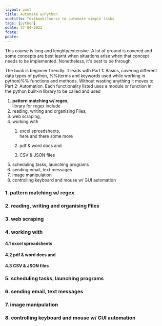 ```yaml
---
layout: post
title: Automate w/Python
subtitle: Textbook/Course to automate simple tasks
tags: [python]
odate: 27-04-2022
fdate:
pdate:
---
```


This course is long and lenghty/extensive. A lot of ground is covered and some concepts are best learnt when situations arise when that concept needs to be implemented. Nonetheless, it's best to be through.

The book is beginner friendly. It leads with Part 1: Basics, covering different data types of python, %%(terms and keywords used while working in python)%% functions and methods.
Without wasting anything it moves to Part 2: Automation. Each functionality listed uses a module or function in the python built-in library to be called and used 


1. __pattern matching w/ regex__, \
    library for regex include
2. reading, writing and organising Files, 
3. web scraping, 
4. working with 
	1. excel spreadsheets, \
        here and there some more

	2. pdf & word docs and 
	3. CSV & JSON files
5. scheduling tasks, launching programs
6. sending email, text messages
7. image manipulation
8. controlling keyboard and mouse w/ GUI automation

### 1. pattern matching w/ regex
### 2. reading, writing and organising Files 
### 3. web scraping 
### 4. working with 
#### 4.1 excel spreadsheets
#### 4.2 pdf & word docs and 
#### 4.3 CSV & JSON files
### 5. scheduling tasks, launching programs
### 6. sending email, text messages
### 7. image manipulation
### 8. controlling keyboard and mouse w/ GUI automation